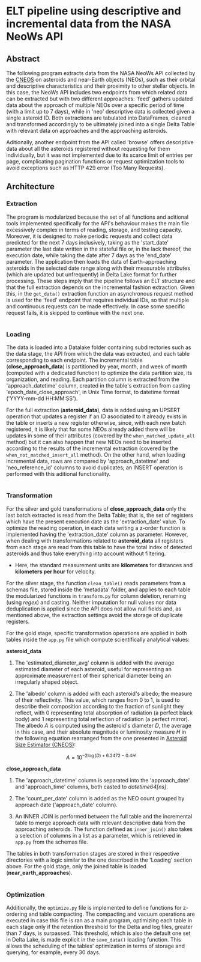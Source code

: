 # **ELT pipeline using descriptive and incremental data from the NASA NeoWs API**

## Abstract

The following program extracts data from the NASA NeoWs API collected by the [CNEOS](http://neo.jpl.nasa.gov) on asteroids and near-Earth objects (NEOs), such as their orbital and descriptive characteristics and their proximity to other stellar objects. In this case, the NeoWs API includes two endpoints from which related data can be extracted but with two different approaches: 'feed' gathers updated data about the approach of multiple NEOs over a specific period of time (with a limit up to 7 days), while in 'neo' descriptive data is collected given a single asteroid ID. Both extractions are tabulated into DataFrames, cleaned and transformed accordingly to be ultimately joined into a single Delta Table with relevant data on approaches and the approaching asteroids.

Aditionally, another endpoint from the API called 'browse' offers descriptive data about all the asteroids registered without requesting for them individually, but it was not implemented due to its scarce limit of entries per page, complicating pagination functions or request optimization tools to avoid exceptions such as HTTP 429 error (Too Many Requests).

## Architecture

### Extraction

The program is modularized because the set of all functions and aditional tools implemented specifically for the API's behaviour makes the main file excessively complex in terms of reading, storage, and testing capacity. Moreover, it is designed to make periodic requests and collect data predicted for the next 7 days inclusively, taking as the 'start_date' parameter the last date written in the stateful file or, in the lack thereof, the execution date, while taking the date after 7 days as the 'end_date' parameter. The application then loads the data of Earth-approaching asteroids in the selected date range along with their measurable attributes (which are updated but unfrequently) in Delta Lake format for further processing. These steps imply that the pipeline follows an ELT structure and that the full extraction depends on the incremental fashion extraction. Given this, in the `get_data()` extraction function an asynchronous request method is used for the 'feed' endpoint that requires individual IDs, so that multiple and continuous requests can be made effectively. In case some specific request fails, it is skipped to continue with the next one.

#

### Loading

The data is loaded into a Datalake folder containing subdirectories such as the data stage, the API from which the data was extracted, and each table corresponding to each endpoint. The incremental table (**close_approach_data**) is partitioned by year, month, and week of month (computed with a dedicated function) to optimize the data partition size, its organization, and reading. Each partition column is extracted from the 'approach_datetime' column, created in the table's extraction from casting 'epoch_date_close_approach', in Unix Time format, to datetime format ('YYYY-mm-dd HH:MM:SS').

For the full extraction (**asteroid_data**), data is added using an UPSERT operation that updates a register if an ID asocciated to it already exists in the table or inserts a new register otherwise, since, with each new batch registered, it is likely that for some NEOs already added there will be updates in some of their attributes (covered by the `when_matched_update_all` method) but it can also happen that new NEOs need to be inserted according to the results of the incremental extraction (covered by the `when_not_matched_insert_all` method). On the other hand, when loading incremental data, rows are compared by 'approach_datetime' and 'neo_reference_id' columns to avoid duplicates; an INSERT operation is performed with this aditional functionality.

#

### Transformation

For the silver and gold transformations of **close_approach_data** only the last batch extracted is read from the Delta Table; that is, the set of registers which have the present execution date as the 'extraction_date' value. To optimize the reading operation, in each data writing a z-order function is implemented having the 'extraction_date' column as parameter. However, when dealing with transformations related to **asteroid_data** all registers from each stage are read from this table to have the total index of detected asteroids and thus take everything into account without filtering.

- Here, the standard measurement units are **kilometers** for distances and **kilometers per hour** for velocity.

For the silver stage, the function `clean_table()` reads parameters from a schemas file, stored inside the 'metadata' folder, and applies to each table the modularized functions in `transform.py` for column deletion, renaming (using _regex_) and casting. Neither imputation for null values nor data deduplication is applied since the API does not allow null fields and, as mentioned above, the extraction settings avoid the storage of duplicate registers.

For the gold stage, specific transformation operations are applied in both tables inside the `app.py` file which compute scientifically analytical values:

**asteroid_data**
1. The 'estimated_diameter_avg' column is added with the average estimated diameter of each asteroid, useful for representing an approximate measurement of their spherical diameter being an irregularly shaped object.

2. The 'albedo' column is added with each asteroid's albedo; the measure of their reflectivity. This value, which ranges from 0 to 1, is used to describe their composition according to the fraction of sunlight they reflect, with 0 representing total absorption of radiation (a perfect black body) and 1 representing total reflection of radiation (a perfect mirror). The albedo $A$ is computed using the asteroid's diameter $D$, the average in this case, and their absolute magnitude or luminosity measure $H$ in the following equation rearranged from the one presented in [Asteroid Size Estimator (CNEOS)](https://cneos.jpl.nasa.gov/tools/ast_size_est.html):

$$A=10^{-2\log(D) + 6.2472 - 0.4H}$$

**close_approach_data**
1. The 'approach_datetime' column is separated into the 'approach_date' and 'approach_time' columns, both casted to _datetime64[ns]_.

2. The 'count_per_date' column is added as the NEO count grouped by approach date ('approach_date' column).

3. An INNER JOIN is performed between the full table and the incremental table to merge approach data with relevant descriptive data from the approaching asteroids. The function defined as `inner_join()` also takes a selection of columns in a list as a parameter, which is retrieved in `app.py` from the schemas file.

The tables in both transformation stages are stored in their respective directories with a logic similar to the one described in the 'Loading' section above. For the gold stage, only the joined table is loaded (**near_earth_approaches**).

#

### Optimization

Additionally, the `optimize.py` file is implemented to define functions for z-ordering and table compacting. The compacting and vacuum operations are executed in case this file is ran as a main program, optimizing each table in each stage only if the retention threshold for the Delta and log files, greater than 7 days, is surpassed. This threshold, which is also the default one set in Delta Lake, is made explicit in the `save_data()` loading function. This allows the scheduling of the tables' optimization in terms of storage and querying, for example, every 30 days.
